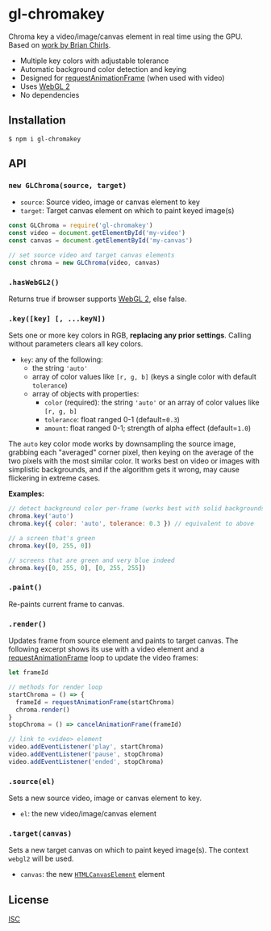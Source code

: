 # gl-chromakey

Chroma key a video/image/canvas element in real time using the GPU. Based on [work by Brian Chirls](https://github.com/brianchirls/ChromaGL).

- Multiple key colors with adjustable tolerance
- Automatic background color detection and keying
- Designed for [requestAnimationFrame](https://developer.mozilla.org/en-US/docs/Web/API/window/requestAnimationFrame) (when used with video)
- Uses [WebGL 2](https://caniuse.com/#feat=webgl2)
- No dependencies

## Installation

```
$ npm i gl-chromakey
```

## API

### `new GLChroma(source, target)`

- `source`: Source video, image or canvas element to key
- `target`: Target canvas element on which to paint keyed image(s)

```js
const GLChroma = require('gl-chromakey')
const video = document.getElementById('my-video')
const canvas = document.getElementById('my-canvas')

// set source video and target canvas elements
const chroma = new GLChroma(video, canvas)

```

### `.hasWebGL2()`

Returns true if browser supports [WebGL 2](https://caniuse.com/#feat=webgl2), else false.

### `.key([key] [, ...keyN])`

Sets one or more key colors in RGB, **replacing any prior settings**. Calling without parameters clears all key colors.

- `key`: any of the following:
	- the string `'auto'`
	- array of color values like `[r, g, b]` (keys a single color with default `tolerance`)
	- array of objects with properties:
		- `color` (required): the string `'auto'` or an array of color values like `[r, g, b]`
		- `tolerance`: float ranged 0-1 (default=`0.3`)
		- `amount`: float ranged 0-1; strength of alpha effect (default=`1.0`)

The `auto` key color mode works by downsampling the source image, grabbing each "averaged" corner pixel, then keying on the average of the two pixels with the most similar color. It works best on video or images with simplistic backgrounds, and if the algorithm gets it wrong, may cause flickering in extreme cases.

**Examples:**

```js
// detect background color per-frame (works best with solid backgrounds)
chroma.key('auto')
chroma.key({ color: 'auto', tolerance: 0.3 }) // equivalent to above

// a screen that's green
chroma.key([0, 255, 0])

// screens that are green and very blue indeed
chroma.key([0, 255, 0], [0, 255, 255])
```

### `.paint()`

Re-paints current frame to canvas.

### `.render()`

Updates frame from source element and paints to target canvas. The following excerpt shows its use with a video element and a [requestAnimationFrame](https://developer.mozilla.org/en-US/docs/Web/API/window/requestAnimationFrame) loop to update the video frames:

```js
let frameId

// methods for render loop
startChroma = () => {
  frameId = requestAnimationFrame(startChroma)
  chroma.render()
}
stopChroma = () => cancelAnimationFrame(frameId)

// link to <video> element
video.addEventListener('play', startChroma)
video.addEventListener('pause', stopChroma)
video.addEventListener('ended', stopChroma)
```

### `.source(el)`

Sets a new source video, image or canvas element to key.

- `el`: the new video/image/canvas element

### `.target(canvas)`

Sets a new target canvas on which to paint keyed image(s). The context `webgl2` will be used.

- `canvas`: the new [`HTMLCanvasElement`](https://developer.mozilla.org/en-US/docs/Web/HTML/Element/canvas) element

## License

[ISC](https://opensource.org/licenses/ISC)
